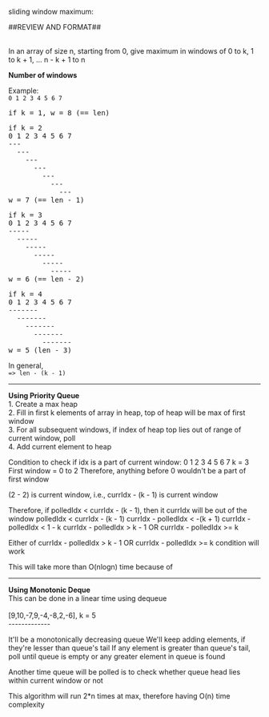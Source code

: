 sliding window maximum:

##REVIEW AND FORMAT##


<br>In an array of size n, starting from 0, give maximum in windows of 0 to k, 1 to k + 1, ... n - k + 1 to n

<b>Number of windows</b>

Example:
<br><code>0 1 2 3 4 5 6 7 </code>

<pre>
if k = 1, w = 8 (== len)
</pre>

<pre>
if k = 2
0 1 2 3 4 5 6 7 
---
  ---
    ---
      ---
        ---
          ---
            ---
w = 7 (== len - 1)
</pre>

<pre>
if k = 3
0 1 2 3 4 5 6 7 
-----
  -----
    -----
      -----
        -----
          -----
w = 6 (== len - 2)
</pre>

<pre>
if k = 4
0 1 2 3 4 5 6 7 
-------
  -------
    -------
      -------
        -------
w = 5 (len - 3)
</pre>

In general,
<br><code>=> len - (k - 1)</code>

<hr>
<b>Using Priority Queue</b>
<br>1. Create a max heap
<br>2. Fill in first k elements of array in heap, top of heap will be max of first window
<br>3. For all subsequent windows, if index of heap top lies out of range of current window, poll
<br>4. Add current element to heap



Condition to check if idx is a part of current window:
0 1 2 3 4 5 6 7
k = 3
First window = 0 to 2
Therefore, anything before 0 wouldn't be a part of first window

(2 - 2) is current window, i.e., currIdx - (k - 1) is current window


Therefore, if polledIdx < currIdx - (k - 1), then it currIdx will be out of the window
polledIdx < currIdx - (k - 1)
currIdx - polledIdx < -(k + 1)
currIdx - polledIdx < 1 - k
currIdx - polledIdx > k - 1
OR currIdx - polledIdx >= k

Either of currIdx - polledIdx > k - 1 OR currIdx - polledIdx >= k condition will work

This will take more than O(nlogn) time because of

<hr>
<b>Using Monotonic Deque</b>
<br> This can be done in a linear time using dequeue
<br>
<br> [9,10,-7,9,-4,-8,2,-6], k = 5
<br> -------------


It'll be a monotonically decreasing queue
We'll keep adding elements, if they're lesser than queue's tail
If any element is greater than queue's tail, poll until queue is empty or any greater element in queue is found

Another time queue will be polled is to check whether queue head lies within current window or not


This algorithm will run 2*n times at max, therefore having O(n) time complexity

